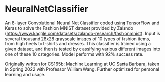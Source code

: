 # NeuralNetClassifier

An 8-layer Convolutional Neural Net Classifier coded using TensorFlow and Keras to solve the Fashion MNIST dataset provided by Zalando (https://www.kaggle.com/datasets/zalando-research/fashionmnist). Input is several thousand 28x28 grayscale images of 10 types of fashion items, from high heels to t-shirts and dresses. This classifier is trained using a given dataset, and then is tested by classifying various different images into one of these 10 categories. Model performs with 92% success rate. 

Originally written for CS165b: Machine Learning at UC Santa Barbara, taken in Spring 2022 with Professor William Wang. Further optimized for personal learning and usage. 